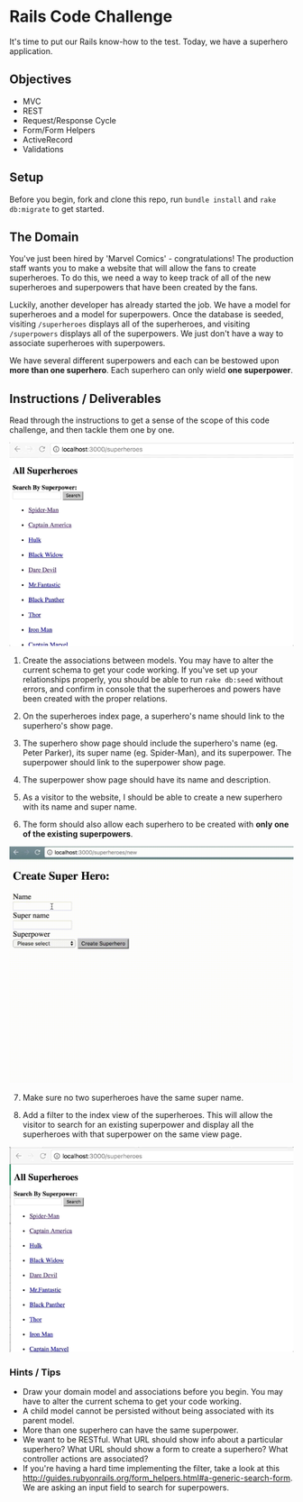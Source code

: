 # Rails Code Challenge

It's time to put our Rails know-how to the test. Today, we have a superhero application.

## Objectives
+ MVC
+ REST
+ Request/Response Cycle
+ Form/Form Helpers
+ ActiveRecord
+ Validations

## Setup

Before you begin, fork and clone this repo, run `bundle install` and `rake db:migrate` to get started.

## The Domain

You've just been hired by 'Marvel Comics' - congratulations! The production staff wants you to make a website that will allow the fans to create superheroes. To do this, we need a way to keep track of all of the new superheroes and superpowers that have been created by the fans.

Luckily, another developer has already started the job. We have a model for superheroes and a model for superpowers. Once the database is seeded, visiting `/superheroes` displays all of the superheroes, and visiting `/superpowers` displays all of the superpowers. We just don't have a way to associate superheroes with superpowers.

We have several different superpowers and each can be bestowed upon **more than one superhero**. Each superhero can only wield **one superpower**.

## Instructions / Deliverables

Read through the instructions to get a sense of the scope of this code challenge, and then tackle them one by one. 

![img](gif2.gif)

1. Create the associations between models. You may have to alter the current schema to get your code working. If you've set up your relationships properly, you should be able to run `rake db:seed` without errors, and confirm in console that the superheroes and powers have been created with the proper relations.

2. On the superheroes index page, a superhero's name should link to the superhero's show page.

3. The superhero show page should include the superhero's name (eg. Peter Parker), its super name (eg. Spider-Man), and its superpower. The superpower should link to the superpower show page.  

4. The superpower show page should have its name and description.

5. As a visitor to the website, I should be able to create a new superhero with its name and super name.

6. The form should also allow each superhero to be created with **only one of the existing superpowers**.

  ![img](add_hero.gif)

7. Make sure no two superheroes have the same super name.

8. Add a filter to the index view of the superheroes. This will allow the visitor to search for an existing superpower and display all the superheroes with that superpower on the same view page.

![img](gif3.gif)



### Hints / Tips
+ Draw your domain model and associations before you begin. You may have to alter the current schema to get your code working.
+ A child model cannot be persisted without being associated with its parent model.
+ More than one superhero can have the same superpower.
+ We want to be RESTful. What URL should show info about a particular superhero? What URL should show a form to create a superhero? What controller actions are associated?
+ If you're having a hard time implementing the filter, take a look at this http://guides.rubyonrails.org/form_helpers.html#a-generic-search-form. We are asking an input field to search for superpowers.
